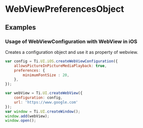 # WebViewPreferencesObject

<TypeHeader/>

## Examples

### Usage of WebViewConfiguration with WebView in iOS

Creates a configuration object and use it as property of webview.

``` js
var config = Ti.UI.iOS.createWebViewConfiguration({ 
    allowsPictureInPictureMediaPlayback: true,
    preferences: { 
        minimumFontSize : 20,
    }, 
});

var webView = Ti.UI.createWebView({
    configuration: config,
    url: 'https://www.google.com'
});
var window = Ti.UI.createWindow();
window.add(webView);
window.open();
```


<ApiDocs/>
